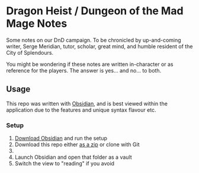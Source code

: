 # Dragon Heist / Dungeon of the Mad Mage Notes

Some notes on our DnD campaign. To be chronicled by up-and-coming writer, Serge Meridian, tutor, scholar, great mind, and humble resident of the City of Splendours.

You might be wondering if these notes are written in-character or as reference for the players. The answer is yes... and no... to both.

## Usage

This repo was written with [Obsidian](https://obisidian.md), and is best viewed within the application due to the features and unique syntax flavour etc.

### Setup

1.  [Download Obsidian](https://obsidian.md) and run the setup
2.  Download this repo either [as a zip](zipball/main) or clone with Git
3.  
4.  Launch Obsidian and open that folder as a vault
5.  Switch the view to "reading" if you avoid 